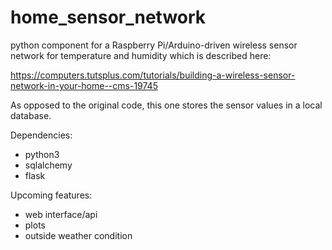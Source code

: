 # home_sensor_network

python component for a Raspberry Pi/Arduino-driven wireless sensor network for temperature and humidity which is described here:

https://computers.tutsplus.com/tutorials/building-a-wireless-sensor-network-in-your-home--cms-19745

As opposed to the original code, this one stores the sensor values in a local database.

Dependencies:
 - python3
 - sqlalchemy
 - flask

Upcoming features:
 - web interface/api
 - plots
 - outside weather condition

